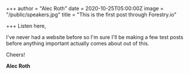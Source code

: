 +++
author = "Alec Roth"
date = 2020-10-25T05:00:00Z
image = "/public/speakers.jpg"
title = "This is the first post through Forestry.io"

+++
Listen here,

I've never had a website before so I'm sure I'll be making a few test posts before anything important actually comes about out of this.

Cheers!

**Alec Roth**